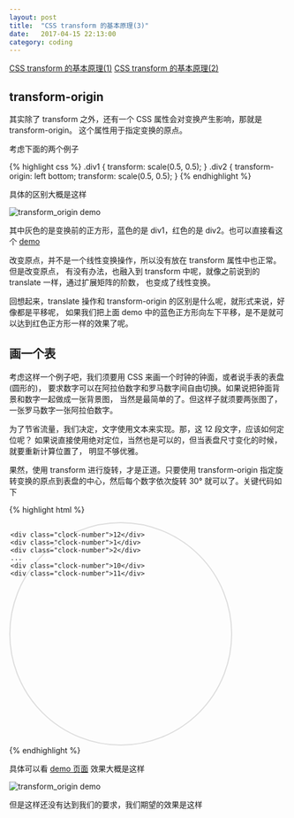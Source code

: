 ```yaml
---
layout: post
title:  "CSS transform 的基本原理(3)"
date:   2017-04-15 22:13:00
category: coding
---
```


[CSS transform 的基本原理(1)](http://crazydogs.github.io/coding/2017/04/15/CSS-transform-%E5%8E%9F%E7%90%86.html)
[CSS transform 的基本原理(2)](http://crazydogs.github.io/coding/2017/04/15/CSS-transform-%E5%8E%9F%E7%90%862.html)

## transform-origin

其实除了 transform 之外，还有一个 CSS 属性会对变换产生影响，那就是 transform-origin。
这个属性用于指定变换的原点。

考虑下面的两个例子

{% highlight css %}
.div1 {
    transform: scale(0.5, 0.5);
}
.div2 {
    transform-origin: left bottom;
    transform: scale(0.5, 0.5);
}
{% endhighlight %}

具体的区别大概是这样

![transform\_origin demo](http://crazydogs.github.io/images/css_transform_origin.png)

其中灰色的是变换前的正方形，蓝色的是 div1，红色的是 div2。也可以直接看这个
[demo](http://crazydogs.github.io/staticpage/css_transform_demo2.html)

改变原点，并不是一个线性变换操作，所以没有放在 transform 属性中也正常。但是改变原点，
有没有办法，也融入到 transform 中呢，就像之前说到的 translate 一样，通过扩展矩阵的阶数，
也变成了线性变换。

回想起来，translate 操作和 transform-origin 的区别是什么呢，就形式来说，好像都是平移呢，
如果我们把上面 demo 中的蓝色正方形向左下平移，是不是就可以达到红色正方形一样的效果了呢。

## 画一个表

考虑这样一个例子吧，我们须要用 CSS 来画一个时钟的钟面，或者说手表的表盘(圆形的)，
要求数字可以在阿拉伯数字和罗马数字间自由切换。如果说把钟面背景和数字一起做成一张背景图，
当然是最简单的了。但这样子就须要两张图了，一张罗马数字一张阿拉伯数字。

为了节省流量，我们决定，文字使用文本来实现。那，这 12 段文字，应该如何定位呢？
如果说直接使用绝对定位，当然也是可以的，但当表盘尺寸变化的时候，就要重新计算位置了，
明显不够优雅。

果然，使用 transform 进行旋转，才是正道。只要使用 transform-origin
指定旋转变换的原点到表盘的中心，然后每个数字依次旋转 30° 就可以了。关键代码如下

{% highlight html %}
<style>
    #clock {
        width: 400px;
        height: 400px;
        border: 2px solid #ddd;
        border-radius: 50%;
        position: relative;
    }
    .clock-number {
        position: absolute;
        width: 100%;
        height: 40px;
        font-size: 30px;
        text-align: center;
        transform-origin: center 200px;
    }
    .clock-number:nth-child(2) {
        transform: rotate(30deg);
    }
    .clock-number:nth-child(3) {
        transform: rotate(60deg);
    }
    ... 
</style>
<div id="clock">

    <div class="clock-number">12</div>
    <div class="clock-number">1</div>
    <div class="clock-number">2</div>
    ...
    <div class="clock-number">10</div>
    <div class="clock-number">11</div>
</div>
{% endhighlight %}

具体可以看 [demo 页面](http://crazydogs.github.io/staticpage/css_transform_clock_1.html)
效果大概是这样

![transform\_origin demo](http://crazydogs.github.io/images/css_transform_clock_1.png)

但是这样还没有达到我们的要求，我们期望的效果是这样


